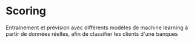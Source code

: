 # Scoring
Entrainement et prévision avec différents modéles de machine learning à partir de données réelles, afin de classifier les clients d'une banques
